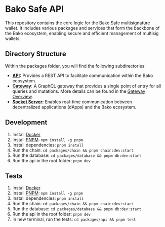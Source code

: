 # Bako Safe API

This repository contains the core logic for the Bako Safe multisignature wallet. It includes various packages and services that form the backbone of the Bako ecosystem, enabling secure and efficient management of multisig wallets.

## Directory Structure
Within the packages folder, you will find the following subdirectories:
- **[API](https://github.com/Bako-Labs/bako-safe-api/tree/main/packages/api):** Provides a REST API to facilitate communication within the Bako ecosystem.
- **[Gateway](https://github.com/Bako-Labs/bako-safe-api/tree/main/packages/gateway):** A GraphQL gateway that provides a single point of entry for all queries and mutations. More details can be found in the [Gateway Overview](https://bsafe-sdk-xqhdv7btu-infinity-base.vercel.app/gateway/overview).
- **[Socket Server](https://github.com/Bako-Labs/bako-safe-api/tree/main/packages/socket-server):** Enables real-time communication between decentralized applications (dApps) and the Bako ecosystem.

## Development
1. Install [Docker](https://docs.docker.com/engine/install/)
2. Install [PNPM](https://pnpm.io/installation#using-npm): `npm install -g pnpm`
3. Install dependencies: `pnpm install`
4. Run the chain: `cd packages/chain && pnpm chain:dev:start`
5. Run the database: `cd packages/database && pnpm db:dev:start`
6. Run the api in the root folder: `pnpm dev`

## Tests
1. Install [Docker](https://docs.docker.com/engine/install/)
2. Install [PNPM](https://pnpm.io/installation#using-npm): `npm install -g pnpm`
3. Install dependencies: `pnpm install`
4. Run the chain: `cd packages/chain && pnpm chain:dev:start`
5. Run the database: `cd packages/database && pnpm db:dev:start`
6. Run the api in the root folder: `pnpm dev`
7. In new terminal, run the tests: `cd packages/api && pnpm test`

